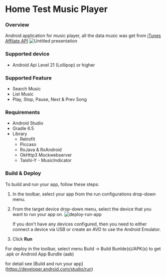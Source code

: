 # Home Test Music Player

### Overview
Android application for music player, all the data music was get from [iTunes Affilate API](https://affiliate.itunes.apple.com/resources/)
![Untitled presentation](https://user-images.githubusercontent.com/8165930/124352537-e7c33800-dc2a-11eb-8a9b-b1c30afa4e32.jpg)

### Supported device
- Android Api Level 21 (Lollipop) or higher

### Supported Feature
- Search Music
- List Music
- Play, Stop, Pause, Next & Prev Song

### Requirements
- Android Studio
- Gradle 6.5
- Library
  - Retrofit
  - Piccaso
  - RxJava & RxAndroid
  - OkHttp3 Mockwebserver
  - Taishi-Y - MusicIndicator

### Build & Deploy
To build and run your app, follow these steps:

1. In the toolbar, select your app from the run configurations drop-down menu.
2. From the target device drop-down menu, select the device that you want to run your app on.
![deploy-run-app](https://user-images.githubusercontent.com/8165930/124378381-3b8d5a00-dcdb-11eb-8e31-8c95fce41d70.png)

    If you don't have any devices configured, then you need to either connect a device via USB or create an AVD to use the Android Emulator.

3. Click **Run**

For deploy in the toolbar, select menu Build -> Build Bunlde(s)/APK(s) to get .apk or Android App Bundle (aab)

for detail see [Build and run your app] (https://developer.android.com/studio/run)
